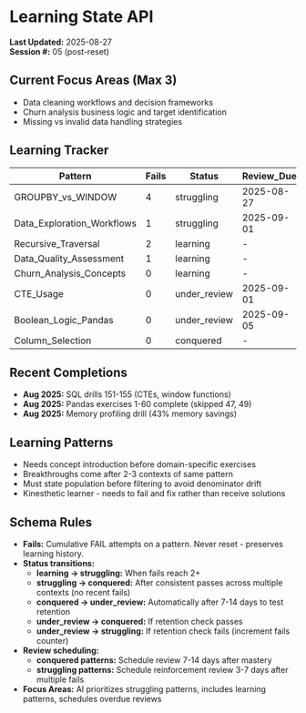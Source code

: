 # Learning State API

**Last Updated:** 2025-08-27  
**Session #:** 05 (post-reset)

## Current Focus Areas (Max 3)
- Data cleaning workflows and decision frameworks
- Churn analysis business logic and target identification  
- Missing vs invalid data handling strategies

## Learning Tracker

| Pattern | Fails | Status | Review_Due |
|---------|-------|--------|------------|
| GROUPBY_vs_WINDOW | 4 | struggling | 2025-08-27 |
| Data_Exploration_Workflows | 1 | struggling | 2025-09-01 |
| Recursive_Traversal | 2 | learning | - |
| Data_Quality_Assessment | 1 | learning | - |
| Churn_Analysis_Concepts | 0 | learning | - |
| CTE_Usage | 0 | under_review | 2025-09-01 |
| Boolean_Logic_Pandas | 0 | under_review | 2025-09-05 |
| Column_Selection | 0 | conquered | - |

## Recent Completions
- **Aug 2025:** SQL drills 151-155 (CTEs, window functions)  
- **Aug 2025:** Pandas exercises 1-60 complete (skipped 47, 49)
- **Aug 2025:** Memory profiling drill (43% memory savings)

## Learning Patterns
- Needs concept introduction before domain-specific exercises
- Breakthroughs come after 2-3 contexts of same pattern  
- Must state population before filtering to avoid denominator drift
- Kinesthetic learner - needs to fail and fix rather than receive solutions

## Schema Rules
- **Fails:** Cumulative FAIL attempts on a pattern. Never reset - preserves learning history.
- **Status transitions:** 
  - **learning → struggling:** When fails reach 2+
  - **struggling → conquered:** After consistent passes across multiple contexts (no recent fails)
  - **conquered → under_review:** Automatically after 7-14 days to test retention
  - **under_review → conquered:** If retention check passes
  - **under_review → struggling:** If retention check fails (increment fails counter)
- **Review scheduling:**
  - **conquered patterns:** Schedule review 7-14 days after mastery
  - **struggling patterns:** Schedule reinforcement review 3-7 days after multiple fails
- **Focus Areas:** AI prioritizes struggling patterns, includes learning patterns, schedules overdue reviews